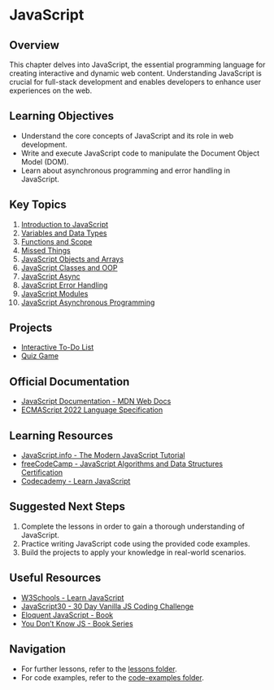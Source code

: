# JavaScript

## Overview
This chapter delves into JavaScript, the essential programming language for creating interactive and dynamic web content. Understanding JavaScript is crucial for full-stack development and enables developers to enhance user experiences on the web.

## Learning Objectives
- Understand the core concepts of JavaScript and its role in web development.
- Write and execute JavaScript code to manipulate the Document Object Model (DOM).
- Learn about asynchronous programming and error handling in JavaScript.

## Key Topics
1. [Introduction to JavaScript](lessons/01_intro_to_javascript.md)
2. [Variables and Data Types](lessons/02_variables_and_data_types.md)
3. [Functions and Scope](lessons/03_functions_and_scope.md)
4. [Missed Things](lessons/04_Missed_things.md)
5. [JavaScript Objects and Arrays](lessons/05_js_objects_and_arrays.md)
6. [JavaScript Classes and OOP](lessons/06_js_classes_and_oop.md)
7. [JavaScript Async](lessons/07_js_async.md)
8. [JavaScript Error Handling](lessons/08_js_error_handling.md)
9. [JavaScript Modules](lessons/09_js_modules.md)
10. [JavaScript Asynchronous Programming](lessons/10_js_async_programming.md)

## Projects
- [Interactive To-Do List](projects/interactive_to_do_list/README.md)
- [Quiz Game](projects/quiz_game/README.md)

## Official Documentation
- [JavaScript Documentation - MDN Web Docs](https://developer.mozilla.org/en-US/docs/Web/JavaScript)
- [ECMAScript 2022 Language Specification](https://tc39.es/ecma262/)

## Learning Resources
- [JavaScript.info - The Modern JavaScript Tutorial](https://javascript.info/)
- [freeCodeCamp - JavaScript Algorithms and Data Structures Certification](https://www.freecodecamp.org/learn/javascript-algorithms-and-data-structures/)
- [Codecademy - Learn JavaScript](https://www.codecademy.com/learn/introduction-to-javascript)

## Suggested Next Steps
1. Complete the lessons in order to gain a thorough understanding of JavaScript.
2. Practice writing JavaScript code using the provided code examples.
3. Build the projects to apply your knowledge in real-world scenarios.

## Useful Resources
- [W3Schools - Learn JavaScript](https://www.w3schools.com/js/)
- [JavaScript30 - 30 Day Vanilla JS Coding Challenge](https://javascript30.com/)
- [Eloquent JavaScript - Book](https://eloquentjavascript.net/)
- [You Don’t Know JS - Book Series](https://github.com/getify/You-Dont-Know-JS)

## Navigation
- For further lessons, refer to the [lessons folder](lessons/).
- For code examples, refer to the [code-examples folder](code-examples/).